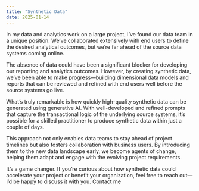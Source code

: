 ```yaml
---
title: "Synthetic Data"
date: 2025-01-14
---
```


In my data and analytics work on a large project, I’ve found our data team in a unique position. We’ve collaborated extensively with end users to define the desired analytical outcomes, but we’re far ahead of the source data systems coming online.

The absence of data could have been a significant blocker for developing our reporting and analytics outcomes. However, by creating synthetic data, we’ve been able to make progress—building dimensional data models and reports that can be reviewed and refined with end users well before the source systems go live.

What’s truly remarkable is how quickly high-quality synthetic data can be generated using generative AI. With well-developed and refined prompts that capture the transactional logic of the underlying source systems, it’s possible for a skilled practitioner to produce synthetic data within just a couple of days.

This approach not only enables data teams to stay ahead of project timelines but also fosters collaboration with business users. By introducing them to the new data landscape early, we become agents of change, helping them adapt and engage with the evolving project requirements.

It’s a game changer. If you’re curious about how synthetic data could accelerate your project or benefit your organization, feel free to reach out—I’d be happy to discuss it with you. Contact me
